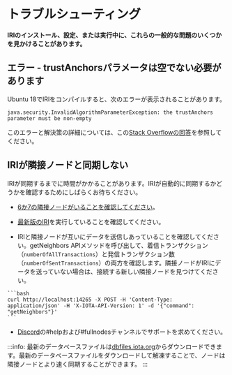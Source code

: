 # トラブルシューティング
<!-- # Troubleshooting -->

**IRIのインストール、設定、または実行中に、これらの一般的な問題のいくつかを見かけることがあります。**
<!-- **You may find some of these common issues while installing, configuring, or running the IRI.** -->

## エラー - trustAnchorsパラメータは空でない必要があります
<!-- ## Error - trustAnchors parameter must be non-empty -->

Ubuntu 18でIRIをコンパイルすると、次のエラーが表示されることがあります。
<!-- When you compile the IRI on Ubuntu 18, you may see the following error: -->
```
java.security.InvalidAlgorithmParameterException: the trustAnchors parameter must be non-empty
```

このエラーと解決策の詳細については、この[Stack Overflowの回答](https://stackoverflow.com/questions/6784463/error-trustanchors-parameter-must-be-non-empty)を参照してください。
<!-- See some details about this error and the solution in this [Stack Overflow answer](https://stackoverflow.com/questions/6784463/error-trustanchors-parameter-must-be-non-empty). -->

## IRIが隣接ノードと同期しない
<!-- ## The IRI won't synchronize with its neighbors -->

IRIが同期するまでに時間がかかることがあります。IRIが自動的に同期するかどうかを確認するためにしばらくお待ちください。
<!-- It may take some time for the IRI to synchronize. Wait a while to see if the IRI synchronizes by itself. -->

* [6か7の隣接ノードがいることを確認してください](../how-to-guides/find-neighbor-iri-nodes.md)。
<!-- * [Make sure that you have 6 or 7 neighbors](../how-to-guides/find-neighbor-iri-nodes.md) -->

* [最新版のIRI](https://github.com/iotaledger/iri/releases)を実行していることを確認してください。
<!-- * Make sure that you're running the [latest version of the IRI](https://github.com/iotaledger/iri/releases) -->

* IRIと隣接ノードが互いにデータを送信しあっていることを確認してください。getNeighbors APIメソッドを呼び出して、着信トランザクション（`numberOfAllTransactions`）と発信トランザクション数（`numberOfSentTransactions`）の両方を確認します。隣接ノードがIRIにデータを送っていない場合は、接続する新しい隣接ノードを見つけてください。
<!-- * Make sure that the IRI and its neighbors are sending data among each other. Call the getNeighbors API method to see both the incoming transactions (`numberOfAllTransactions`) and the number of outgoing transactions (`numberOfSentTransactions`). If your neighbors aren't sending you data, find new neighbors to connect to. -->

    ```bash
    curl http://localhost:14265 -X POST -H 'Content-Type: application/json' -H 'X-IOTA-API-Version: 1' -d '{"command": "getNeighbors"}'
    ```

* [Discord](https://discordapp.com/invite/fNGZXvh)の#helpおよび#fullnodesチャンネルでサポートを求めてください。
<!-- * Ask for more support on [Discord](https://discordapp.com/invite/fNGZXvh) in our #help and #fullnodes channels -->

:::info:
最新のデータベースファイルは[dbfiles.iota.org](https://dbfiles.iota.org/?prefix=)からダウンロードできます。最新のデータベースファイルをダウンロードして解凍することで、ノードは隣接ノードとより速く同期することができます。
:::
<!-- :::info: -->
<!-- You can download the latest database files from [dbfiles.iota.org](https://dbfiles.iota.org/?prefix=). -->
<!-- By downloading and extracting the latest database files, your node can synchronize faster with its neighbors. -->
<!-- ::: -->
